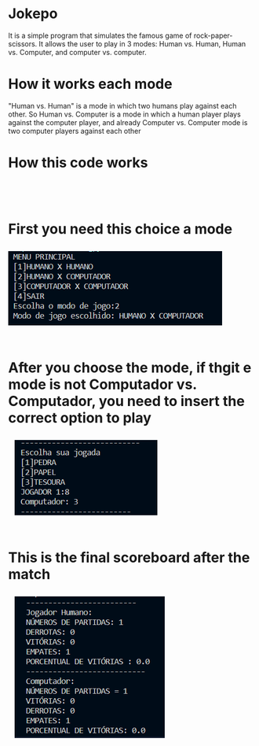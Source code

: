 # Jokepo
It is a simple program that simulates the famous game of rock-paper-scissors. It allows the user to play in 3 modes: Human vs. Human, Human vs. Computer, and computer vs. computer.
<h1>How it works each mode</h1>
<p> "Human vs. Human" is a mode in which two humans play against each other. So Human vs. Computer is a mode in which a human player plays against the computer player, and already Computer vs. Computer mode is  two computer players against each other </p>
 <h1> How this code works<h1>
<div>
    <p>First you need this choice a mode</p>
    <img src="./assets/menu_inical.png"></img>
</div>
<div>
    <p>After you choose the mode, if thgit e mode is not Computador vs. Computador, you need to insert the correct option to play </p>   
     <img src="/assets/jogada.png"></img> 
</div>
<div>
    <p>This is the final scoreboard after the match </p>   
    <img src="/assets/scoreboard.png"></img> 
</div>
